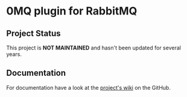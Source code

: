 # 0MQ plugin for RabbitMQ

## Project Status

This project is **NOT MAINTAINED** and hasn't been updated for several years.

## Documentation

For documentation have a look at the
[project's wiki](http://wiki.github.com/rabbitmq/rmq-0mq/) on the
GitHub.
